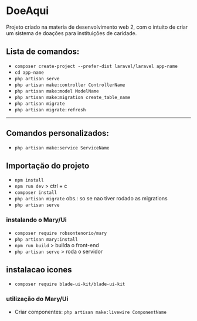 # DoeAqui

Projeto criado na materia de desenvolvimento web 2, com o intuito de criar um sistema de doações para instituições de caridade.

## Lista de comandos:
- `composer create-project --prefer-dist laravel/laravel app-name`
- `cd app-name`
- `php artisan serve`
- `php artisan make:controller ControllerName`
- `php artisan make:model ModelName`
- `php artisan make:migration create_table_name`
- `php artisan migrate`
- `php artisan migrate:refresh`
---
## Comandos personalizados:
- `php artisan make:service ServiceName`

## Importação do projeto
- `npm install`
- `npm run dev` > ctrl + c
- `composer install`
- `php artisan migrate` obs.: so se nao tiver rodado as migrations
- `php artisan serve`
### instalando o Mary/Ui
- `composer require robsontenorio/mary`
- `php artisan mary:install`
- `npm run build` > builda o front-end
- `php artisan serve` > roda o servidor

## instalacao icones
- `composer require blade-ui-kit/blade-ui-kit`
### utilização do Mary/Ui
- Criar componentes: `php artisan make:livewire ComponentName`

